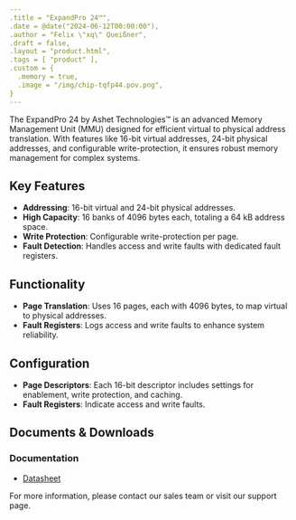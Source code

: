 ```yaml
---
.title = "ExpandPro 24™",
.date = @date("2024-06-12T00:00:00"),
.author = "Felix \"xq\" Queißner",
.draft = false,
.layout = "product.html",
.tags = [ "product" ],
.custom = {
  .memory = true,
  .image = "/img/chip-tqfp44.pov.png",
}
---
```


The ExpandPro 24 by Ashet Technologies™ is an advanced Memory Management Unit (MMU) designed for efficient virtual to physical address translation. With features like 16-bit virtual addresses, 24-bit physical addresses, and configurable write-protection, it ensures robust memory management for complex systems.

## Key Features

- **Addressing**: 16-bit virtual and 24-bit physical addresses.
- **High Capacity**: 16 banks of 4096 bytes each, totaling a 64 kB address space.
- **Write Protection**: Configurable write-protection per page.
- **Fault Detection**: Handles access and write faults with dedicated fault registers.

## Functionality

- **Page Translation**: Uses 16 pages, each with 4096 bytes, to map virtual to physical addresses.
- **Fault Registers**: Logs access and write faults to enhance system reliability.

## Configuration

- **Page Descriptors**: Each 16-bit descriptor includes settings for enablement, write protection, and caching.
- **Fault Registers**: Indicate access and write faults.


## Documents & Downloads

### Documentation

- [Datasheet](https://downloads.ashet.computer/datasheets/mmu.pdf)

<!-- ### Software & Sources

- [Verilog Implementation](/ACT-HC/src/branch/master/src/modules/i2c.v)
- [Driver Sources]() -->

For more information, please contact our sales team or visit our support page.
